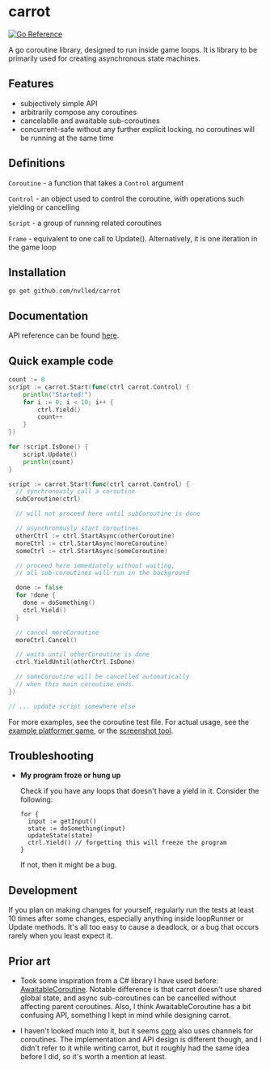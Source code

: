 # carrot

[![Go Reference](https://pkg.go.dev/badge/github.com/nvlled/carrot.svg)](https://pkg.go.dev/github.com/nvlled/carrot)

A go coroutine library, designed to run inside game loops.
It is library to be primarily used for creating asynchronous state machines.

## Features

- subjectively simple API
- arbitrarily compose any coroutines
- cancelablle and awaitable sub-coroutines
- concurrent-safe without any further explicit locking,
  no coroutines will be running at the same time

## Definitions

`Coroutine` - a function that takes a `Control` argument

`Control` - an object used to control the coroutine, with operations
such yielding or cancelling

`Script` - a group of running related coroutines

`Frame` - equivalent to one call to Update(). Alternatively, it
is one iteration in the game loop

## Installation

```
go get github.com/nvlled/carrot
```

## Documentation

API reference can be found [here](https://pkg.go.dev/github.com/nvlled/carrot).

## Quick example code

```go
count := 0
script := carrot.Start(func(ctrl carrot.Control) {
    println("Started!")
    for i := 0; i < 10; i++ {
        ctrl.Yield()
        count++
    }
})

for !script.IsDone() {
    script.Update()
    println(count)
}
```

```go
script := carrot.Start(func(ctrl carrot.Control) {
  // synchronously call a coroutine
  subCoroutine(ctrl)

  // will not proceed here until subCoroutine is done

  // asynchronously start coroutines
  otherCtrl := ctrl.StartAsync(otherCoroutine)
  moreCtrl := ctrl.StartAsync(moreCoroutine)
  someCtrl := ctrl.StartAsync(someCoroutine)

  // proceed here immediately without waiting,
  // all sub-coroutines will run in the background

  done := false
  for !done {
    done = doSomething()
    ctrl.Yield()
  }

  // cancel moreCoroutine
  moreCtrl.Cancel()

  // waits until otherCoroutine is done
  ctrl.YieldUntil(otherCtrl.IsDone)

  // someCoroutine will be cancelled automatically
  // when this main coroutine ends.
})

// ... update script somewhere else

```

For more examples, see the coroutine test file.
For actual usage, see the [example platformer game](https://github.com/nvlled/dinojump), or the
[screenshot tool](https://github.com/nvlled/screencage).

## Troubleshooting

- **My program froze or hung up**

  Check if you have any loops that doesn't have a yield in it.
  Consider the following:

  ```
  for {
    input := getInput()
    state := doSomething(input)
    updateState(state)
    ctrl.Yield() // forgetting this will freeze the program
  }
  ```

  If not, then it might be a bug.

## Development

If you plan on making changes for yourself, regularly run
the tests at least 10 times after some changes, especially
anything inside loopRunner or Update methods. It's all
too easy to cause a deadlock, or a bug that occurs rarely
when you least expect it.

## Prior art

- Took some inspiration from a C# library I have used before: [AwaitableCoroutine](https://github.com/wraikny/AwaitableCoroutine). Notable difference is that carrot doesn't use shared global state, and async sub-coroutines can be cancelled without affecting parent coroutines. Also, I think AwaitableCoroutine has a bit confusing API, something I kept in mind while designing carrot.

- I haven't looked much into it, but it seems [coro](https://github.com/tcard/coro) also uses channels for coroutines.
  The implementation and API design is different though, and I didn't refer to it while writing carrot, but it roughly had
  the same idea before I did, so it's worth a mention at least.
